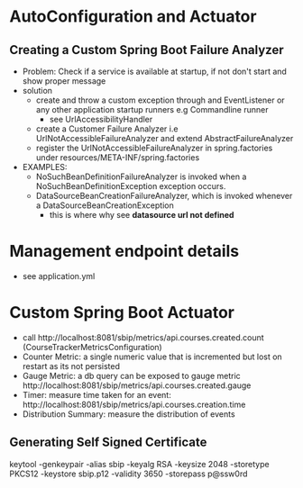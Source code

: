 # AutoConfiguration and Actuator

## Creating a Custom Spring Boot Failure Analyzer
- Problem: Check if a service is available at startup, if not don't start and show proper message
- solution
  - create and throw a custom exception through and EventListener or any other application startup runners e.g Commandline runner
    - see UrlAccessibilityHandler
  - create a Customer Failure Analyzer i.e UrlNotAccessibleFailureAnalyzer and extend AbstractFailureAnalyzer<CustomException>
  - register the UrlNotAccessibleFailureAnalyzer in spring.factories under resources/META-INF/spring.factories
- EXAMPLES: 
  - NoSuchBeanDefinitionFailureAnalyzer is invoked when a NoSuchBeanDefinitionException exception occurs.
  - DataSourceBeanCreationFailureAnalyzer, which is invoked whenever a DataSourceBeanCreationException
    - this is where why see **datasource url not defined**

# Management endpoint details
- see application.yml

# Custom Spring Boot Actuator
- call http://localhost:8081/sbip/metrics/api.courses.created.count  (CourseTrackerMetricsConfiguration)
- Counter Metric: a single numeric value that is incremented but lost on restart as its not persisted
- Gauge Metric: a db query can be exposed to gauge metric http://localhost:8081/sbip/metrics/api.courses.created.gauge
- Timer: measure time taken for an event: http://localhost:8081/sbip/metrics/api.courses.creation.time
- Distribution Summary: measure the distribution of events


## Generating Self Signed Certificate
keytool -genkeypair -alias sbip -keyalg RSA -keysize 2048 -storetype PKCS12 -keystore sbip.p12 -validity 3650 -storepass p@ssw0rd